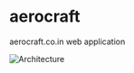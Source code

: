 # aerocraft
aerocraft.co.in web application

![Architecture](https://github.com/jedetin/aerocraft/blob/main/app-architecture.png?raw=true)
